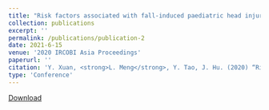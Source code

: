 ```yaml
---
title: "Risk factors associated with fall‐induced paediatric head injuries for children 0‐3 years old "
collection: publications
excerpt: ''
permalink: /publications/publication-2
date: 2021-6-15
venue: '2020 IRCOBI Asia Proceedings'
paperurl: ''
citation: 'Y. Xuan, <strong>L. Meng</strong>, Y. Tao, J. Hu. (2020) “Risk factors associated with fall‐induced paediatric head injuries for children 0‐3 years old ” IRCOBI Asia Conference, Beijing, China.'
type: 'Conference'
---
```


[Download](https://www.ircobi.org/wordpress/downloads/irc20-asia/pdf-files/2046a.pdf)
